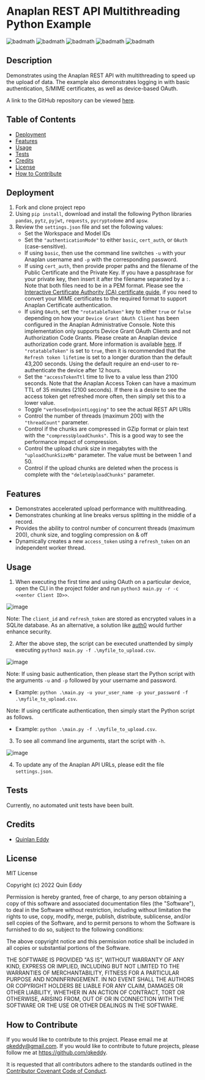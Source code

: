 # Anaplan REST API Multithreading Python Example

![badmath](https://img.shields.io/github/license/qkeddy/anaplan-multithreading-example)
![badmath](https://img.shields.io/github/issues/qkeddy/anaplan-multithreading-example)
![badmath](https://img.shields.io/github/languages/top/qkeddy/anaplan-multithreading-example)
![badmath](https://img.shields.io/github/watchers/qkeddy/anaplan-multithreading-example)
![badmath](https://img.shields.io/github/forks/qkeddy/anaplan-multithreading-example)

## Description
Demonstrates using the Anaplan REST API with multithreading to speed up the upload of data. The example also demonstrates logging in with basic authentication, S/MIME certificates, as well as device-based OAuth. 

A link to the GitHub repository can be viewed [here](https://github.com/qkeddy/anaplan-multithreading-example).

## Table of Contents

- [Deployment](#deployment)
- [Features](#features)
- [Usage](#usage)
- [Tests](#tests)
- [Credits](#credits)
- [License](#license)
- [How to Contribute](#how-to-contribute)

## Deployment
1. Fork and clone project repo
3. Using `pip install`, download and install the following Python libraries
`pandas`, `pytz`, `pyjwt`, `requests`, `pycryptodome` and `apsw`.
4. Review the `settings.json` file and set the following values: 
    - Set the Workspace and Model IDs
    - Set the `"authenticationMode"` to either `basic`, `cert_auth`, or `OAuth` (case-sensitive).
    - If using `basic`, then use the command line switches `-u` with your Anaplan username and `-p` with the corresponding password. 
    - If using `cert_auth`, then provide proper paths and the filename of the Public Certificate and the Private Key. If you have a passphrase for your private key, then insert it after the filename separated by a `:`.   Note that both files need to be in a PEM format. Please see the [Interactive Certificate Authority (CA) certificate guide](https://support.anaplan.com/interactive-certificate-authority-ca-certificate-guide-437d0b63-c0be-4650-9711-0d3370593697), if you need to convert your MIME certificates to the required format to support Anaplan Certificate authentication.
    - If using `OAuth`, set the `"rotatableToken"` key to either `true` or `false` depending on how your `Device Grant OAuth Client` has been configured in the Anaplan Administrative Console. Note this implementation only supports Device Grant OAuth Clients and not Authorization Code Grants. Please create an Anaplan device authorization code grant. More information is available [here](https://help.anaplan.com/2ef7b883-fe87-4194-b028-ef6e7bbf8e31-OAuth2-API). If `"rotatableToken"` is set to `true`, then it is recommended that the `Refresh token lifetime` is set to a longer duration than the default 43,200 seconds. Using the default require an end-user to re-authenticate the device after 12 hours. 
    - Set the `"accessTokenTtl` time to live to a value less than 2100 seconds. Note that the Anaplan Access Token can have a maximum TTL of 35 minutes (2100 seconds). If there is a desire to see the access token get refreshed more often, then simply set this to a lower value. 
    - Toggle `"verboseEndpointLogging"` to see the actual REST API URIs 
    - Control the number of threads (maximum 200) with the `"threadCount"` parameter.
    - Control if the chunks are compressed in GZip format or plain text with the `"compressUploadChunks"`. This is a good way to see the performance impact of compression.
    - Control the upload chunk size in megabytes with the `"uploadChunkSizeMb"` parameter. The value must be between 1 and 50.
    - Control if the upload chunks are deleted when the process is complete with the `"deleteUploadChunks"` parameter. 


## Features
- Demonstrates accelerated upload performance with multithreading. 
- Demonstrates chunking at line breaks versus splitting in the middle of a record. 
- Provides the ability to control number of concurrent threads (maximum 200), chunk size, and toggling compression on & off
- Dynamically creates a new `access_token` using a `refresh_token` on an independent worker thread.


## Usage

1. When executing the first time and using OAuth on a particular device, open the CLI in the project folder and run `python3 main.py -r -c <<enter Client ID>>`. 

![image](./anaplan-multi-threading-device-register.gif)

Note: The `client_id` and `refresh_token` are stored as encrypted values in a SQLite database. As an alternative, a solution like [auth0](https://auth0.com/) would further enhance security. 


2. After the above step, the script can be executed unattended by simply executing `python3 main.py -f .\myfile_to_upload.csv`.

![image](./anaplan-multi-threading-run-example.gif)

Note: If using basic authentication, then please start the Python script with the arguments `-u` and `-p` followed by your username and password.
- Example: `python .\main.py -u your_user_name -p your_password -f .\myfile_to_upload.csv`. 

Note: If using certificate authentication, then simply start the Python script as follows.
- Example: `python .\main.py -f .\myfile_to_upload.csv`. 


3. To see all command line arguments, start the script with `-h`.

![image](./anaplan-multi-threading-help.gif)

4. To update any of the Anaplan API URLs, please edit the file `settings.json`.


## Tests
Currently, no automated unit tests have been built. 

## Credits
- [Quinlan Eddy](https://github.com/qkeddy)

## License
MIT License

Copyright (c) 2022 Quin Eddy

Permission is hereby granted, free of charge, to any person obtaining a copy
of this software and associated documentation files (the "Software"), to deal
in the Software without restriction, including without limitation the rights
to use, copy, modify, merge, publish, distribute, sublicense, and/or sell
copies of the Software, and to permit persons to whom the Software is
furnished to do so, subject to the following conditions:

The above copyright notice and this permission notice shall be included in all
copies or substantial portions of the Software.

THE SOFTWARE IS PROVIDED "AS IS", WITHOUT WARRANTY OF ANY KIND, EXPRESS OR
IMPLIED, INCLUDING BUT NOT LIMITED TO THE WARRANTIES OF MERCHANTABILITY,
FITNESS FOR A PARTICULAR PURPOSE AND NONINFRINGEMENT. IN NO EVENT SHALL THE
AUTHORS OR COPYRIGHT HOLDERS BE LIABLE FOR ANY CLAIM, DAMAGES OR OTHER
LIABILITY, WHETHER IN AN ACTION OF CONTRACT, TORT OR OTHERWISE, ARISING FROM,
OUT OF OR IN CONNECTION WITH THE SOFTWARE OR THE USE OR OTHER DEALINGS IN THE
SOFTWARE.



## How to Contribute

If you would like to contribute to this project. Please email me at qkeddy@gmail.com. If you would like to contribute to future projects, please follow me at https://github.com/qkeddy.

It is requested that all contributors adhere to the standards outlined in the [Contributor Covenant Code of Conduct](https://www.contributor-covenant.org/version/2/1/code_of_conduct/).